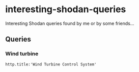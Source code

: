 # interesting-shodan-queries
Interesting Shodan queries found by me or by some friends...

## Queries 

### Wind turbine 
```
http.title:'Wind Turbine Control System'

```
